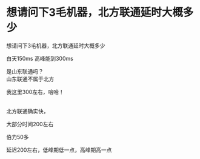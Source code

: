 # 想请问下3毛机器，北方联通延时大概多少


想请问下3毛机器，北方联通延时大概多少

白天150ms 高峰能到300ms

是山东联通吗？<br />
山东联通不属于北方<img id="aimg_Q0rs9" onclick="zoom(this, this.src, 0, 0, 0)" class="zoom" src="https://cdn.jsdelivr.net/gh/hishis/forum-master/public/images/patch.gif" onmouseover="img_onmouseoverfunc(this)" onload="thumbImg(this)" border="0" alt="" />

我这里300左右，哈哈！<br />
<br />
<img src="static/image/smiley/default/lol.gif" smilieid="12" border="0" alt="" /><img src="static/image/smiley/default/lol.gif" smilieid="12" border="0" alt="" /><img src="static/image/smiley/default/lol.gif" smilieid="12" border="0" alt="" />

北方联通确实快，

大部分时间200左右

伯力50多

延迟200左右，低峰期低一点，高峰期高一点
